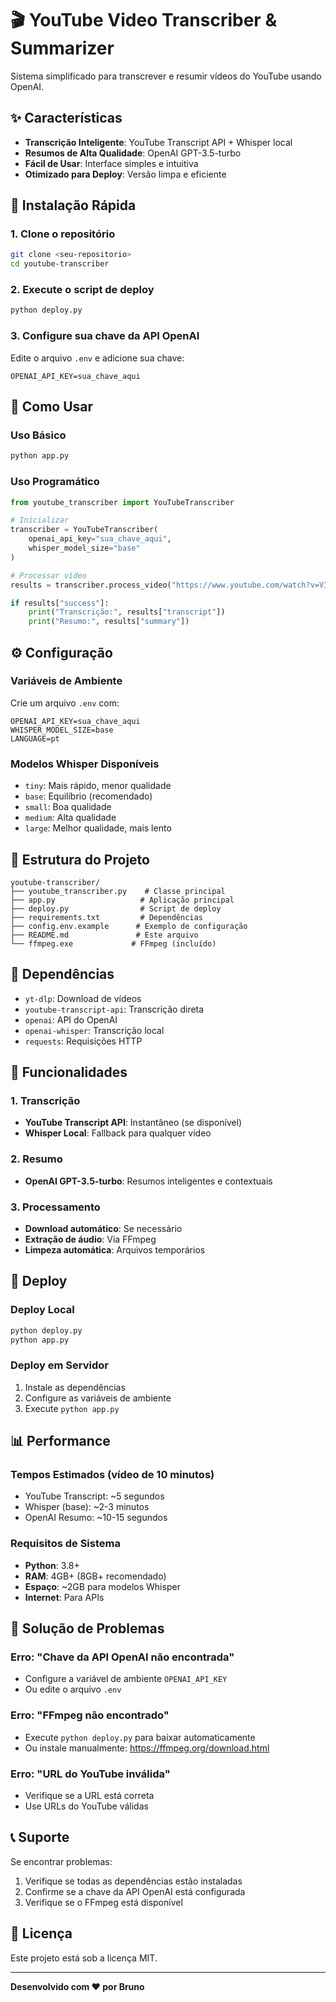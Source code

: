 # 🎬 YouTube Video Transcriber & Summarizer

Sistema simplificado para transcrever e resumir vídeos do YouTube usando OpenAI.

## ✨ Características

- **Transcrição Inteligente**: YouTube Transcript API + Whisper local
- **Resumos de Alta Qualidade**: OpenAI GPT-3.5-turbo
- **Fácil de Usar**: Interface simples e intuitiva
- **Otimizado para Deploy**: Versão limpa e eficiente

## 🚀 Instalação Rápida

### 1. Clone o repositório
```bash
git clone <seu-repositorio>
cd youtube-transcriber
```

### 2. Execute o script de deploy
```bash
python deploy.py
```

### 3. Configure sua chave da API OpenAI
Edite o arquivo `.env` e adicione sua chave:
```
OPENAI_API_KEY=sua_chave_aqui
```

## 📖 Como Usar

### Uso Básico
```bash
python app.py
```

### Uso Programático
```python
from youtube_transcriber import YouTubeTranscriber

# Inicializar
transcriber = YouTubeTranscriber(
    openai_api_key="sua_chave_aqui",
    whisper_model_size="base"
)

# Processar vídeo
results = transcriber.process_video("https://www.youtube.com/watch?v=VIDEO_ID")

if results["success"]:
    print("Transcrição:", results["transcript"])
    print("Resumo:", results["summary"])
```

## ⚙️ Configuração

### Variáveis de Ambiente
Crie um arquivo `.env` com:
```
OPENAI_API_KEY=sua_chave_aqui
WHISPER_MODEL_SIZE=base
LANGUAGE=pt
```

### Modelos Whisper Disponíveis
- `tiny`: Mais rápido, menor qualidade
- `base`: Equilíbrio (recomendado)
- `small`: Boa qualidade
- `medium`: Alta qualidade
- `large`: Melhor qualidade, mais lento

## 📁 Estrutura do Projeto

```
youtube-transcriber/
├── youtube_transcriber.py    # Classe principal
├── app.py                   # Aplicação principal
├── deploy.py                # Script de deploy
├── requirements.txt         # Dependências
├── config.env.example      # Exemplo de configuração
├── README.md               # Este arquivo
└── ffmpeg.exe             # FFmpeg (incluído)
```

## 🔧 Dependências

- `yt-dlp`: Download de vídeos
- `youtube-transcript-api`: Transcrição direta
- `openai`: API do OpenAI
- `openai-whisper`: Transcrição local
- `requests`: Requisições HTTP

## 🎯 Funcionalidades

### 1. Transcrição
- **YouTube Transcript API**: Instantâneo (se disponível)
- **Whisper Local**: Fallback para qualquer vídeo

### 2. Resumo
- **OpenAI GPT-3.5-turbo**: Resumos inteligentes e contextuais

### 3. Processamento
- **Download automático**: Se necessário
- **Extração de áudio**: Via FFmpeg
- **Limpeza automática**: Arquivos temporários

## 🚀 Deploy

### Deploy Local
```bash
python deploy.py
python app.py
```

### Deploy em Servidor
1. Instale as dependências
2. Configure as variáveis de ambiente
3. Execute `python app.py`

## 📊 Performance

### Tempos Estimados (vídeo de 10 minutos)
- YouTube Transcript: ~5 segundos
- Whisper (base): ~2-3 minutos
- OpenAI Resumo: ~10-15 segundos

### Requisitos de Sistema
- **Python**: 3.8+
- **RAM**: 4GB+ (8GB+ recomendado)
- **Espaço**: ~2GB para modelos Whisper
- **Internet**: Para APIs

## 🐛 Solução de Problemas

### Erro: "Chave da API OpenAI não encontrada"
- Configure a variável de ambiente `OPENAI_API_KEY`
- Ou edite o arquivo `.env`

### Erro: "FFmpeg não encontrado"
- Execute `python deploy.py` para baixar automaticamente
- Ou instale manualmente: https://ffmpeg.org/download.html

### Erro: "URL do YouTube inválida"
- Verifique se a URL está correta
- Use URLs do YouTube válidas

## 📞 Suporte

Se encontrar problemas:
1. Verifique se todas as dependências estão instaladas
2. Confirme se a chave da API OpenAI está configurada
3. Verifique se o FFmpeg está disponível

## 📄 Licença

Este projeto está sob a licença MIT.

---

**Desenvolvido com ❤️ por Bruno**
